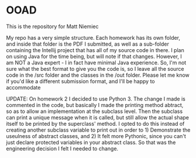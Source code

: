 # OOAD
This is the repository for Matt Niemiec

My repo has a very simple structure. Each homework has its own folder, and inside that folder is the PDF I submitted, as well as a sub-folder containing the Intellij project that has all of my source code in there. I plan on using Java for the time being, but will note if that changes. However, I am NOT a Java expert - I in fact have minimal Java experience. So, I'm not sure what the best format to give you the code is, so I leave all the source code in the /src folder and the classes in the /out folder. Please let me know if you'd like a different submission format, and I'll be happy to accommodate

UPDATE: On homework 2 I decided to use Python 3. The change I made is commented in the code, but basically I made the printing method abtract, so as to allow an implementation at the subclass level. Then the subclass can print a unique message when it is called, but still allow the actual shape itself to be printed by the superclass' method. I opted to do this instead of creating another subclass variable to print out in order to 1) Demonstrate the useulness of abstract classes, and 2) It felt more Pythonic, since you can't just declare protected variables in your abstract class. So that was the engineering decision I felt I needed to change.
